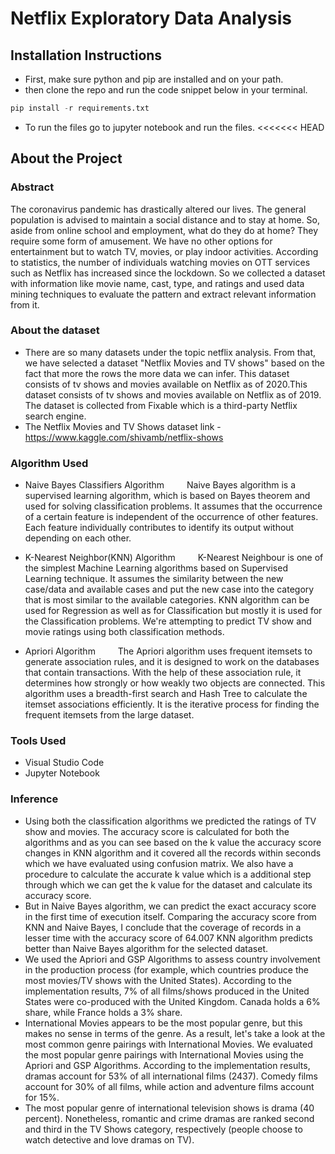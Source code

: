 # Netflix Exploratory Data Analysis

## Installation Instructions

- First, make sure python and pip are installed and on your path.
- then clone the repo and run the code snippet below in your terminal.

```python
pip install -r requirements.txt
```

- To run the files go to jupyter notebook and run the files.
  <<<<<<< HEAD

## About the Project

### Abstract

The coronavirus pandemic has drastically altered our lives. The general population is advised to maintain a social distance and to stay at home. So, aside from online school and employment, what do they do at home? They require some form of amusement. We have no other options for entertainment but to watch TV, movies, or play indoor activities. According to statistics, the number of individuals watching movies on OTT services such as Netflix has increased since the lockdown. So we collected a dataset with information like movie name, cast, type, and ratings and used data mining techniques to evaluate the pattern and extract relevant information from it.

### About the dataset

- There are so many datasets under the topic netflix analysis. From that, we have selected a dataset "Netflix Movies and TV shows" based on the fact that more the rows the more data we can infer. This dataset consists of tv shows and movies available on Netflix as of 2020.This dataset consists of tv shows and movies available on Netflix as of 2019. The dataset is collected from Fixable which is a third-party Netflix search engine.
- The Netflix Movies and TV Shows dataset link - <https://www.kaggle.com/shivamb/netflix-shows>

### Algorithm Used

- Naive Bayes Classifiers Algorithm
  &emsp;&emsp; Naive Bayes algorithm is a supervised learning algorithm, which is based on Bayes theorem and used for solving classification problems. It assumes that the occurrence of a certain feature is independent of the occurrence of other features. Each feature individually contributes to identify its output without depending on each other.

- K-Nearest Neighbor(KNN) Algorithm
  &emsp;&emsp; K-Nearest Neighbour is one of the simplest Machine Learning algorithms based on Supervised Learning technique. It assumes the similarity between the new case/data and available cases and put the new case into the category that is most similar to the available categories. KNN algorithm can be used for Regression as well as for Classification but mostly it is used for the Classification problems. We're attempting to predict TV show and movie ratings using both classification methods.

- Apriori Algorithm
  &emsp;&emsp; The Apriori algorithm uses frequent itemsets to generate association rules, and it is designed to work on the databases that contain transactions. With the help of these association rule, it determines how strongly or how weakly two objects are connected. This algorithm uses a breadth-first search and Hash Tree to calculate the itemset associations efficiently. It is the iterative process for finding the frequent itemsets from the large dataset.

### Tools Used

- Visual Studio Code
- Jupyter Notebook

### Inference

- Using both the classification algorithms we predicted the ratings of TV show and movies. The accuracy score is calculated for both the algorithms and as you can see based on the k value the accuracy score changes in KNN algorithm and it covered all the records within seconds which we have evaluated using confusion matrix. We also have a procedure to calculate the accurate k value which is a additional step through which we can get the k value for the dataset and calculate its accuracy score.
- But in Naive Bayes algorithm, we can predict the exact accuracy score in the first time of execution itself. Comparing the accuracy score from KNN and Naive Bayes, I conclude that the coverage of records in a lesser time with the accuracy score of 64.007 KNN algorithm predicts better than Naive Bayes algorithm for the selected dataset.
- We used the Apriori and GSP Algorithms to assess country involvement in the production process (for example, which countries produce the most movies/TV shows with the United States). According to the implementation results, 7\% of all films/shows produced in the United States were co-produced with the United Kingdom. Canada holds a 6\% share, while France holds a 3\% share.
- International Movies appears to be the most popular genre, but this makes no sense in terms of the genre. As a result, let's take a look at the most common genre pairings with International Movies. We evaluated the most popular genre pairings with International Movies using the Apriori and GSP Algorithms. According to the implementation results, dramas account for 53\% of all international films (2437). Comedy films account for 30\% of all films, while action and adventure films account for 15\%.
- The most popular genre of international television shows is drama (40 percent). Nonetheless, romantic and crime dramas are ranked second and third in the TV Shows category, respectively (people choose to watch detective and love dramas on TV).
